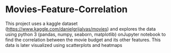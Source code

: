 # Movies-Feature-Correlation
This project uses a kaggle dataset (https://www.kaggle.com/danielgrijalvas/movies)  and explores the data using python 3 (pandas, numpy, seaborn, matplotlib) onJupyter notebook to find the correlation between the movie budget and its other features. This data is later visualized using scatterplots and heatmaps
